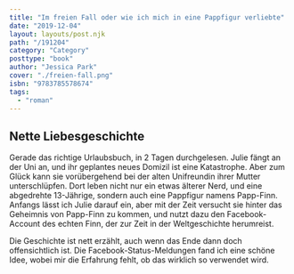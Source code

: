 ```yaml
---
title: "Im freien Fall oder wie ich mich in eine Pappfigur verliebte"
date: "2019-12-04"
layout: layouts/post.njk
path: "/191204"
category: "Category"
posttype: "book"
author: "Jessica Park"
cover: "./freien-fall.png"
isbn: "9783785578674"
tags:
  - "roman"
---
```

## Nette Liebesgeschichte

Gerade das richtige Urlaubsbuch, in 2 Tagen durchgelesen. Julie fängt an der Uni an, und ihr geplantes neues Domizil ist eine Katastrophe. Aber zum Glück kann sie vorübergehend bei der alten Unifreundin ihrer Mutter unterschlüpfen. Dort leben nicht nur ein etwas älterer Nerd, und eine abgedrehte 13-Jährige, sondern auch eine Pappfigur namens Papp-Finn. Anfangs lässt ich Julie darauf ein, aber mit der Zeit versucht sie hinter das Geheimnis von Papp-Finn zu kommen, und nutzt dazu den Facebook-Account des echten Finn, der zur Zeit in der Weltgeschichte herumreist.

Die Geschichte ist nett erzählt, auch wenn das Ende dann doch offensichtlich ist. Die Facebook-Status-Meldungen fand ich eine schöne Idee, wobei mir die Erfahrung fehlt, ob das wirklich so verwendet wird.
